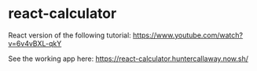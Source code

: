 # react-calculator
React version of the following tutorial: https://www.youtube.com/watch?v=6v4vBXL-qkY

See the working app here: https://react-calculator.huntercallaway.now.sh/
